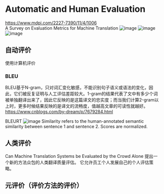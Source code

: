 # Automatic and Human Evaluation
https://www.mdpi.com/2227-7390/11/4/1006  
A Survey on Evaluation Metrics for Machine Translation
![image](https://github.com/YRH0/book/assets/74707759/d61d23df-4a2e-4429-9e4d-4878f28e1bba)
![image](https://github.com/YRH0/book/assets/74707759/f4aa905d-e860-495f-bd91-60b27bbbd5dc)
![image](https://github.com/YRH0/book/assets/74707759/de612494-f5b9-49c9-b678-77ded3d5a2ac)

## 自动评价
使用计算机评价
### BLEU
BLEU基于N-gram，只对词汇变化敏感，不能识别句子语义或语法的变化，因此，它们被反复证明与人工评估差距较大。1-gram的结果代表了文中有多少个词被单独翻译出来了，因此它反映的是这篇译文的忠实度；而当我们计算2-gram以上时，更多时候结果反映的是译文的流畅度，值越高文章的可读性就越好。
https://www.cnblogs.com/by-dream/p/7679284.html

BLEURT
![image](https://github.com/YRH0/book/assets/74707759/926713fd-bc32-4d41-be4c-69a779a7065e)
Similarity refers to the human-annotated semantic similarity between sentence 1 and sentence 2. Scores are normalized.

## 人类评价
Can Machine Translation Systems be Evaluated by the Crowd Alone
提出一个新的方法众包的人类翻译质量评估。
它允许员工个人发展自己的个人评估策略。

## 元评价（评价方法的评价）

